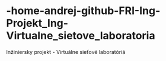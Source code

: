# -home-andrej-github-FRI-Ing-Projekt_Ing-Virtualne_sietove_laboratoria
Inžiniersky projekt - Virtuálne sieťové laboratóriá

